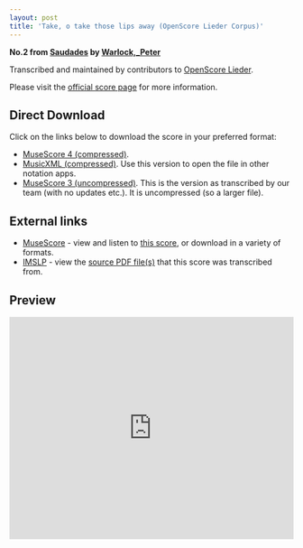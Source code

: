 ```yaml
---
layout: post
title: 'Take, o take those lips away (OpenScore Lieder Corpus)'
---
```


__No.2 from [Saudades](https://fourscoreandmore.org/openscore/lieder/Warlock,_Peter/Saudades/) by [Warlock,_Peter](https://fourscoreandmore.org/openscore/lieder/Warlock,_Peter)__

Transcribed and maintained by contributors to [OpenScore Lieder].

Please visit the [official score page] for more information.

[official score page]: https://musescore.com/openscore-lieder-corpus/scores/6439639
[OpenScore Lieder]: https://musescore.com/openscore-lieder-corpus

## Direct Download

Click on the links below to download the score in your preferred format:
- [MuseScore 4 (compressed)](https://fourscoreandmore.org/openscore/lieder/Warlock,_Peter/Saudades/2_Take,_o_take_those_lips_away.mscz).
- [MusicXML (compressed)](https://fourscoreandmore.org/openscore/lieder/Warlock,_Peter/Saudades/2_Take,_o_take_those_lips_away.mxl). Use this version to open the file in other notation apps.
- [MuseScore 3 (uncompressed)](https://raw.githubusercontent.com/OpenScore/Lieder/refs/heads/main/scores/Warlock,_Peter/Saudades/2_Take,_o_take_those_lips_away/lc6439639.mscx). This is the version as transcribed by our team (with no updates etc.). It is uncompressed (so a larger file).

## External links

- [MuseScore] - view and listen to [this score][MuseScore], or download in a variety of formats.
- [IMSLP] - view the [source PDF file(s)][IMSLP] that this score was transcribed from.

[MuseScore]: https://musescore.com/score/6439639
[IMSLP]: https://imslp.org/wiki/Special:ReverseLookup/476180

## Preview

<iframe width="100%" height="394" src="https://musescore.com/openscore-lieder-corpus/scores/6439639/embed" frameborder="0" allowfullscreen allow="autoplay; fullscreen"></iframe>
